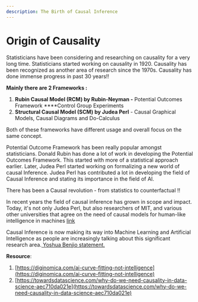 ```yaml
---
description: The Birth of Causal Inference
---
```


# Origin of Causality

Statisticians have been considering and researching on causality for a very long time. Statisticians started working on causality in 1920. Causality has been recognized as another area of research since the 1970s. Causality has done immense progress in past 30 years!!

**Mainly there are 2 Frameworks :**

1. **Rubin Causal Model \(RCM\) by Rubin-Neyman -** Potential Outcomes Framework ****Control Group Experiments
2. **Structural Causal Model \(SCM\) by Judea Perl** - Causal Graphical Models, Causal Diagrams and Do-Calculus

Both of these frameworks have different usage and overall focus on the same concept.  

Potential Outcome Framework has been really popular amongst statisticians. Donald Rubin has done a lot of work in developing the Potential Outcomes Framework. This started with more of a statistical approach earlier. Later, Judea Perl started working on formalizing a new world of causal Inference. Judea Perl has contributed a lot in developing the field of Causal Inference and stating its importance in the field of AI.

There has been a Causal revolution - from statistics to counterfactual !!

In recent years the field of causal inference has grown in scope and impact. Today, it's not only Judea Perl, but also researchers of MIT, and various other universities that agree on the need of causal models for human-like intelligence in machines [link](http://www.mit.edu/~tomeru/papers/machines_that_think.pdf)

Causal Inference is now making its way into Machine Learning and Artificial Intelligence as people are increasingly talking about this significant research area.[ Yoshua Benjio statement. ](https://www.technologyreview.com/2018/11/17/66372/one-of-the-fathers-of-ai-is-worried-about-its-future/)



**Resource**:

1. [https://diginomica.com/ai-curve-fitting-not-intelligence](https://diginomica.com/ai-curve-fitting-not-intelligence)
2. [https://towardsdatascience.com/why-do-we-need-causality-in-data-science-aec710da021e](https://towardsdatascience.com/why-do-we-need-causality-in-data-science-aec710da021e)



